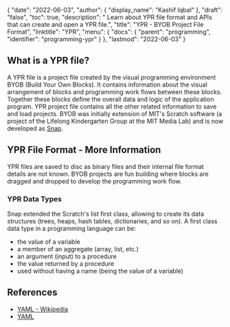{
  "date": "2022-06-03",
  "author": {
    "display_name": "Kashif Iqbal"
  },
  "draft": "false",
  "toc": true,
  "description": " Learn about YPR file format and APIs that can create and open a YPR file.",
  "title": "YPR - BYOB Project File Format",
  "linktitle": "YPR",
  "menu": {
    "docs": {
      "parent": "programming",
      "identifier": "programming-ypr"
    }
  },
  "lastmod": "2022-06-03"
}

## What is a YPR file?

A YPR file is a project file created by the visual programming environment BYOB (Build Your Own Blocks). It contains information about the visual arrangement of blocks and programming work flows between these blocks. Together these blocks define the overall data and logic of the application program. YPR project file contains all the other related information to save and load projects. BYOB was initially extension of MIT's Scratch software (a project of the Lifelong Kindergarten Group at the MIT Media Lab) and is now developed as [Snap](https://snap.berkeley.edu/about).

## YPR File Format - More Information

YPR files are saved to disc as binary files and their internal file format details are not known. BYOB projects are fun building where blocks are dragged and dropped to develop the programming work flow.

### YPR Data Types

Snap extended the Scratch's list first class, allowing to create its data structures (trees, heaps, hash tables, dictionaries, and so on). A first class data type in a programming language can be:

 * the value of a variable
 * a member of an aggregate (array, list, etc.)
 * an argument (input) to a procedure
 * the value returned by a procedure
 * used without having a name (being the value of a variable)

## References

- [YAML - Wikipedia](https://en.wikipedia.org/wiki/YAML)
- [YAML](https://yaml.org/spec/1.2/spec.html)
